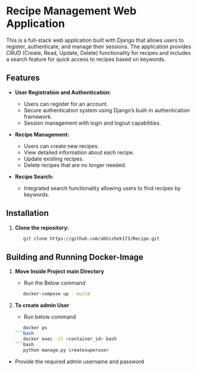 # Recipe Management Web Application

This is a full-stack web application built with Django that allows users to register, authenticate, and manage their sessions. The application provides CRUD (Create, Read, Update, Delete) functionality for recipes and includes a search feature for quick access to recipes based on keywords.

## Features

- **User Registration and Authentication:**
  - Users can register for an account.
  - Secure authentication system using Django’s built-in authentication framework.
  - Session management with login and logout capabilities.

- **Recipe Management:**
  - Users can create new recipes.
  - View detailed information about each recipe.
  - Update existing recipes.
  - Delete recipes that are no longer needed.

- **Recipe Search:**
  - Integrated search functionality allowing users to find recipes by keywords.

## Installation

1. **Clone the repository:**

   ```bash
      git clone https://github.com/abhishek173/Recipe.git

## Building and Running Docker-Image

  1. **Move Inside Project main Directory**
     
     - Run the Below command
     ```bash
        docker-compose up --build
     
  3. **To create admin User**
       - Run below command
       ```bash
          docker ps
       ```bash
          docker exec -it <container_id> bash
       ```bash
          python manage.py createsuperuser
  - Provide the required admin username and password

 



